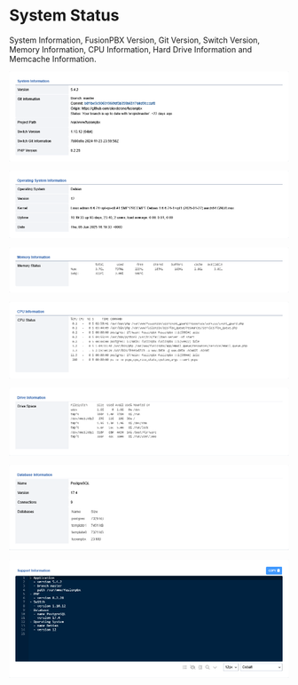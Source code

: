 # System Status

System Information, FusionPBX Version, Git Version, Switch Version,
Memory Information, CPU Information, Hard Drive Information and Memcache
Information.

![image](../_static/images/Status/system_status/fusionpbx_system_status1.png)

![image](../_static/images/Status/system_status/fusionpbx_system_status2.png)

![image](../_static/images/Status/system_status/fusionpbx_system_status3.png)

![image](../_static/images/Status/system_status/fusionpbx_system_status4.png)

![image](../_static/images/Status/system_status/fusionpbx_system_status5.png)

![image](../_static/images/Status/system_status/fusionpbx_system_status6.png)

![image](../_static/images/Status/system_status/fusionpbx_system_status7.png)
